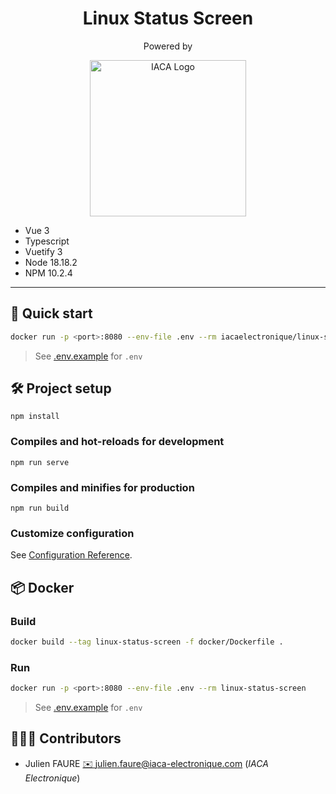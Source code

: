 <h1 align="center">Linux Status Screen</h1>
<p align="center">Powered by </p>
<p align="center">
<a href="https://iaca-electronique.com">
<img alt="IACA Logo" style="" width="250px" src="https://www.iaca-electronique.com/img/logo.png">
</a>
</p>

* Vue 3
* Typescript
* Vuetify 3
* Node 18.18.2
* NPM 10.2.4

___

## 🚀 Quick start

```bash
docker run -p <port>:8080 --env-file .env --rm iacaelectronique/linux-status-screen
```

> See [.env.example](.env.example) for `.env`

## 🛠️ Project setup
```
npm install
```

### Compiles and hot-reloads for development
```
npm run serve
```

### Compiles and minifies for production
```
npm run build
```

### Customize configuration
See [Configuration Reference](https://cli.vuejs.org/config/).

## 📦️ Docker

### Build

```bash
docker build --tag linux-status-screen -f docker/Dockerfile .
```

### Run

```bash
docker run -p <port>:8080 --env-file .env --rm linux-status-screen
```

> See [.env.example](.env.example) for `.env`


## 🧑‍🤝‍🧑 Contributors

* Julien FAURE [✉️ julien.faure@iaca-electronique.com](mailto:julien.faure@iaca-electronique.com) (*IACA Electronique*)
